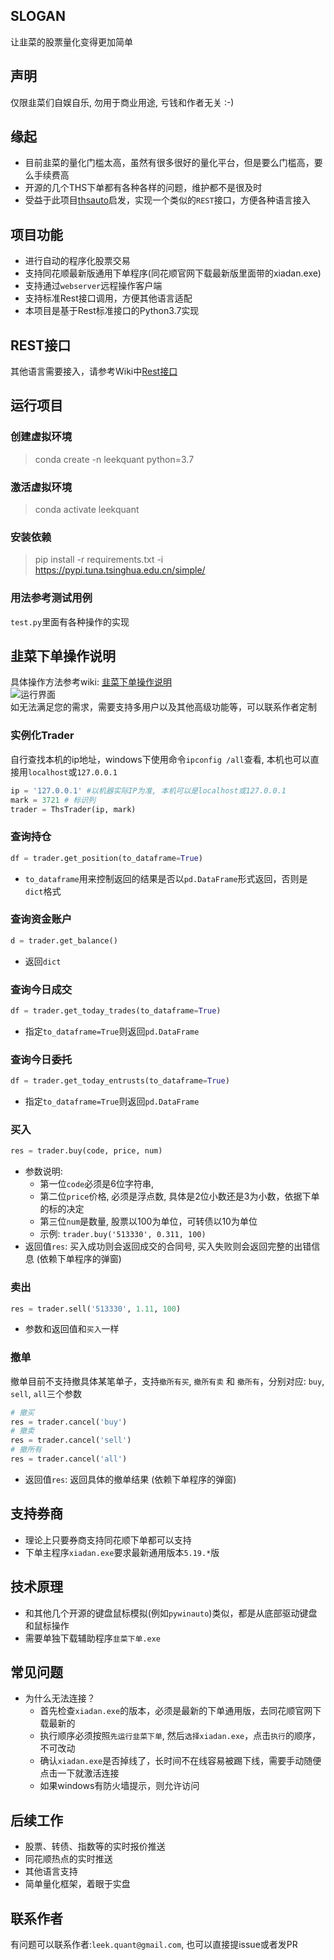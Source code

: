 ## SLOGAN
让韭菜的股票量化变得更加简单

## 声明
仅限韭菜们自娱自乐, 勿用于商业用途, 亏钱和作者无关 :-)

## 缘起
* 目前韭菜的量化门槛太高，虽然有很多很好的量化平台，但是要么门槛高，要么手续费高
* 开源的几个THS下单都有各种各样的问题，维护都不是很及时
* 受益于此项目[thsauto](https://github.com/match5/thsauto)启发，实现一个类似的`REST`接口，方便各种语言接入

## 项目功能
* 进行自动的程序化股票交易
* 支持同花顺最新版通用下单程序(同花顺官网下载最新版里面带的xiadan.exe)
* 支持通过`webserver`远程操作客户端
* 支持标准Rest接口调用，方便其他语言适配
* 本项目是基于Rest标准接口的Python3.7实现

## REST接口
其他语言需要接入，请参考Wiki中[Rest接口](https://github.com/LeekQuant/leekquant/wiki/Rest%E6%8E%A5%E5%8F%A3)

## 运行项目
### **创建虚拟环境**
> conda create -n leekquant python=3.7
### 激活虚拟环境
> conda activate leekquant
### 安装依赖
> pip install -r requirements.txt -i https://pypi.tuna.tsinghua.edu.cn/simple/
### 用法参考测试用例
`test.py`里面有各种操作的实现

## 韭菜下单操作说明
具体操作方法参考wiki: [韭菜下单操作说明](https://github.com/LeekQuant/leekquant/wiki/%E9%9F%AD%E8%8F%9C%E4%B8%8B%E5%8D%95%E6%93%8D%E4%BD%9C%E8%AF%B4%E6%98%8E)<br>
![运行界面](https://github.com/LeekQuant/leekquant/blob/main/assets/images/guide1.png?raw=true)<br>
如无法满足您的需求，需要支持多用户以及其他高级功能等，可以联系作者定制

### 实例化Trader
自行查找本机的ip地址，windows下使用命令`ipconfig /all`查看, 本机也可以直接用`localhost`或`127.0.0.1`

```python
ip = '127.0.0.1' #以机器实际IP为准, 本机可以是localhost或127.0.0.1
mark = 3721 # 标识列
trader = ThsTrader(ip, mark)
```

### 查询持仓
```python
df = trader.get_position(to_dataframe=True)
```
* `to_dataframe`用来控制返回的结果是否以`pd.DataFrame`形式返回，否则是`dict`格式

### 查询资金账户
```python
d = trader.get_balance()
```
* 返回`dict`

### 查询今日成交
```python
df = trader.get_today_trades(to_dataframe=True)
```
* 指定`to_dataframe=True`则返回`pd.DataFrame`

### 查询今日委托
```python
df = trader.get_today_entrusts(to_dataframe=True)
```
* 指定`to_dataframe=True`则返回`pd.DataFrame`

### 买入
```python
res = trader.buy(code, price, num)
```
* 参数说明:
  * 第一位`code`必须是6位字符串, 
  * 第二位`price`价格, 必须是浮点数, 具体是2位小数还是3为小数，依据下单的标的决定
  * 第三位`num`是数量, 股票以100为单位，可转债以10为单位
  * 示例: `trader.buy('513330', 0.311, 100)`
* 返回值`res`: 买入成功则会返回成交的合同号, 买入失败则会返回完整的出错信息 (依赖下单程序的弹窗)
 
### 卖出
```python
res = trader.sell('513330', 1.11, 100)
```
* 参数和返回值和`买入`一样

### 撤单
撤单目前不支持撤具体某笔单子，支持`撤所有买`, `撤所有卖` 和 `撤所有`，分别对应: `buy`, `sell`, `all`三个参数

```python
# 撤买
res = trader.cancel('buy')
# 撤卖
res = trader.cancel('sell')
# 撤所有
res = trader.cancel('all')
```

* 返回值`res`: 返回具体的撤单结果 (依赖下单程序的弹窗)

## 支持券商
* 理论上只要券商支持同花顺下单都可以支持
* 下单主程序`xiadan.exe`要求最新通用版本`5.19.*`版

## 技术原理
* 和其他几个开源的键盘鼠标模拟(例如`pywinauto`)类似，都是从底部驱动键盘和鼠标操作
* 需要单独下载辅助程序`韭菜下单.exe`

## 常见问题
* 为什么无法连接？
  - 首先检查`xiadan.exe`的版本，必须是最新的下单通用版，去同花顺官网下载最新的
  - 执行顺序必须按照`先运行韭菜下单`, 然后`选择xiadan.exe`，点击`执行`的顺序，不可改动
  - 确认`xiadan.exe`是否掉线了，长时间不在线容易被踢下线，需要手动随便点击一下就激活连接
  - 如果windows有防火墙提示，则允许访问

## 后续工作
* 股票、转债、指数等的实时报价推送
* 同花顺热点的实时推送
* 其他语言支持
* 简单量化框架，着眼于实盘

## 联系作者
有问题可以联系作者:`leek.quant@gmail.com`, 也可以直接提issue或者发PR